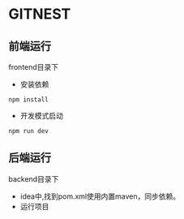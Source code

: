 # GITNEST
## 前端运行
frontend目录下
- 安装依赖
```shell
npm install
```
- 开发模式启动
```shell
npm run dev
```
## 后端运行
backend目录下
- idea中,找到pom.xml使用内置maven，同步依赖。
- 运行项目
